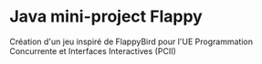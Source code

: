 # Java mini-project Flappy
Création d'un jeu inspiré de FlappyBird pour l'UE Programmation Concurrente et Interfaces Interactives (PCII)
